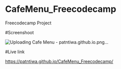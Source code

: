 # CafeMenu_Freecodecamp
Freecodecamp Project

#Screenshoot

![Uploading Cafe Menu - patntiwa.github.io.png…]()

#Live link 

https://patntiwa.github.io/CafeMenu_Freecodecamp/
